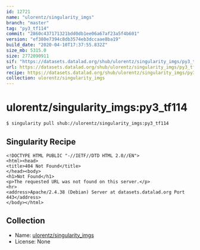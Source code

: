 ```yaml
---
id: 12721
name: "ulorentz/singularity_imgs"
branch: "master"
tag: "py3_tf114"
commit: "2860c437171321bdd0db1ee06a67af23a5f4b601"
version: "ef380e7394c8db3574eb3dccaae8ba19"
build_date: "2020-04-10T17:37:55.832Z"
size_mb: 5315.0
size: 2772090911
sif: "https://datasets.datalad.org/shub/ulorentz/singularity_imgs/py3_tf114/2020-04-10-2860c437-ef380e73/ef380e7394c8db3574eb3dccaae8ba19.sif"
url: https://datasets.datalad.org/shub/ulorentz/singularity_imgs/py3_tf114/2020-04-10-2860c437-ef380e73/
recipe: https://datasets.datalad.org/shub/ulorentz/singularity_imgs/py3_tf114/2020-04-10-2860c437-ef380e73/Singularity
collection: ulorentz/singularity_imgs
---
```


# ulorentz/singularity_imgs:py3_tf114

```bash
$ singularity pull shub://ulorentz/singularity_imgs:py3_tf114
```

## Singularity Recipe

```singularity
<!DOCTYPE HTML PUBLIC "-//IETF//DTD HTML 2.0//EN">
<html><head>
<title>404 Not Found</title>
</head><body>
<h1>Not Found</h1>
<p>The requested URL was not found on this server.</p>
<hr>
<address>Apache/2.4.38 (Debian) Server at datasets.datalad.org Port 443</address>
</body></html>
```

## Collection

 - Name: [ulorentz/singularity_imgs](https://github.com/ulorentz/singularity_imgs)
 - License: None


